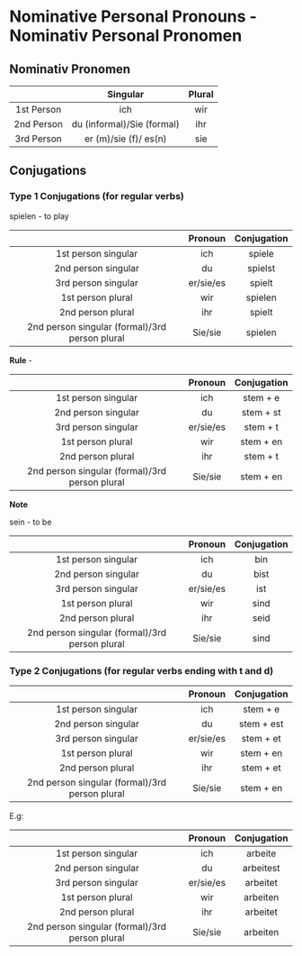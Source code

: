 # Nominative Personal Pronouns - Nominativ Personal Pronomen

## Nominativ Pronomen

|            |          Singular          | Plural |
| :--------: | :------------------------: | :----: |
| 1st Person |            ich             |  wir   |
| 2nd Person | du (informal)/Sie (formal) |  ihr   |
| 3rd Person |   er (m)/sie (f)/ es(n)    |  sie   |

## Conjugations

### Type 1 Conjugations (for regular verbs)

spielen - to play

|                                                |  Pronoun  | Conjugation |
| :--------------------------------------------: | :-------: | :---------: |
|              1st person singular               |    ich    |   spiele    |
|              2nd person singular               |    du     |   spielst   |
|              3rd person singular               | er/sie/es |   spielt    |
|               1st person plural                |    wir    |   spielen   |
|               2nd person plural                |    ihr    |   spielt    |
| 2nd person singular (formal)/3rd person plural |  Sie/sie  |   spielen   |

**Rule** -

|                                                |  Pronoun  | Conjugation |
| :--------------------------------------------: | :-------: | :---------: |
|              1st person singular               |    ich    |  stem + e   |
|              2nd person singular               |    du     |  stem + st  |
|              3rd person singular               | er/sie/es |  stem + t   |
|               1st person plural                |    wir    |  stem + en  |
|               2nd person plural                |    ihr    |  stem + t   |
| 2nd person singular (formal)/3rd person plural |  Sie/sie  |  stem + en  |

**Note**

sein - to be

|                                                |  Pronoun  | Conjugation |
| :--------------------------------------------: | :-------: | :---------: |
|              1st person singular               |    ich    |     bin     |
|              2nd person singular               |    du     |    bist     |
|              3rd person singular               | er/sie/es |     ist     |
|               1st person plural                |    wir    |    sind     |
|               2nd person plural                |    ihr    |    seid     |
| 2nd person singular (formal)/3rd person plural |  Sie/sie  |    sind     |

### Type 2 Conjugations (for regular verbs ending with **t** and **d**)

|                                                |  Pronoun  | Conjugation |
| :--------------------------------------------: | :-------: | :---------: |
|              1st person singular               |    ich    |  stem + e   |
|              2nd person singular               |    du     | stem + est  |
|              3rd person singular               | er/sie/es |  stem + et  |
|               1st person plural                |    wir    |  stem + en  |
|               2nd person plural                |    ihr    |  stem + et  |
| 2nd person singular (formal)/3rd person plural |  Sie/sie  |  stem + en  |

E.g:

|                                                |  Pronoun  | Conjugation |
| :--------------------------------------------: | :-------: | :---------: |
|              1st person singular               |    ich    |   arbeite   |
|              2nd person singular               |    du     |  arbeitest  |
|              3rd person singular               | er/sie/es |  arbeitet   |
|               1st person plural                |    wir    |  arbeiten   |
|               2nd person plural                |    ihr    |  arbeitet   |
| 2nd person singular (formal)/3rd person plural |  Sie/sie  |  arbeiten   |
